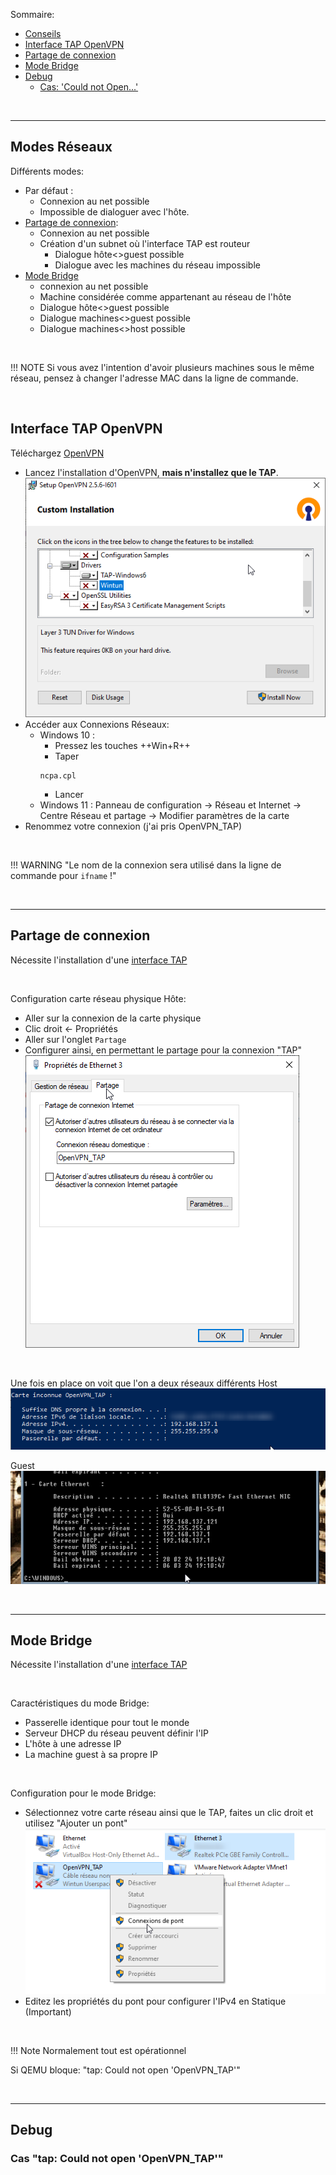 Sommaire:  
- [Conseils](#Conseils)  
- [Interface TAP OpenVPN](#Interface-Tap-OpenVPN)  
- [Partage de connexion](Partage-de-connexion)  
- [Mode Bridge](#Mode-Bridge)  
- [Debug](#Debug)  
  - [Cas: 'Could not Open...'](#cas-tap-could-not-open-openvpn_tap)  

<br>

----
## Modes Réseaux
Différents modes:  

- Par défaut :  
    * Connexion au net possible  
    * Impossible de dialoguer avec l'hôte.  
- [Partage de connexion](Partage-de-connexion):  
    - Connexion au net possible  
    - Création d'un subnet où l'interface TAP est routeur  
        - Dialogue hôte<>guest possible  
        - Dialogue avec les machines du réseau impossible  
- [Mode Bridge](#Mode-Bridge)  
    - connexion au net possible  
    - Machine considérée comme appartenant au réseau de l'hôte  
    - Dialogue hôte<>guest possible  
    - Dialogue machines<>guest possible  
    - Dialogue machines<>host possible  

<br>


!!! NOTE 
    Si vous avez l'intention d'avoir plusieurs machines sous le même réseau, pensez à changer l'adresse MAC dans la ligne de commande.

<br>

## Interface TAP OpenVPN
Téléchargez [OpenVPN](https://openvpn.net/community-downloads/)

- Lancez l'installation d'OpenVPN, **mais n'installez que le TAP**.  
![open_vpn](../../assets/images/open_vpn.png)  
- Accéder aux Connexions Réseaux:  
    - Windows 10 :  
        - Pressez les touches ++Win+R++  
        - Taper   
        ```
        ncpa.cpl
        ```
       - Lancer   
     - Windows 11 : Panneau de configuration → Réseau et Internet → Centre Réseau et partage → Modifier paramètres de la carte  
- Renommez votre connexion (j'ai pris OpenVPN_TAP)  

<br>

!!! WARNING "Le nom de la connexion sera utilisé dans la ligne de commande pour `ifname` !"


<br>

----
## Partage de connexion
Nécessite l'installation d'une [interface TAP](#Interface-TAP-OpenVPN)

<br>

Configuration carte réseau physique Hôte:

- Aller sur la connexion de la carte physique  
- Clic droit &larr; Propriétés  
- Aller sur l'onglet `Partage`  
- Configurer ainsi, en permettant le partage pour la connexion "TAP"  
![shared_conn](../../assets/images/shared_conn.png)

<br>

Une fois en place on voit que l'on a deux réseaux différents
Host  
![shared_conn2](../../assets/images/shared_conn2.png)

Guest  
![shared_conn3](../../assets/images/shared_conn3.png)

<br>

----
## Mode Bridge
Nécessite l'installation d'une [interface TAP](#Interface-TAP-OpenVPN)

<br>

Caractéristiques du mode Bridge:  

- Passerelle identique pour tout le monde  
- Serveur DHCP du réseau peuvent définir l'IP  
- L'hôte à une adresse IP  
- La machine guest à sa propre IP  

<br>

Configuration pour le mode Bridge:  

- Sélectionnez votre carte réseau ainsi que le TAP, faites un clic droit et utilisez "Ajouter un pont"    
![bridge](../../assets/images/bridge.png)  
- Editez les propriétés du pont pour configurer l'IPv4 en Statique (Important)  

<br>

!!! Note
    Normalement tout est opérationnel
    

Si QEMU bloque: "tap: Could not open 'OpenVPN_TAP'"

<br>

----
## Debug
### Cas "tap: Could not open 'OpenVPN_TAP'"
